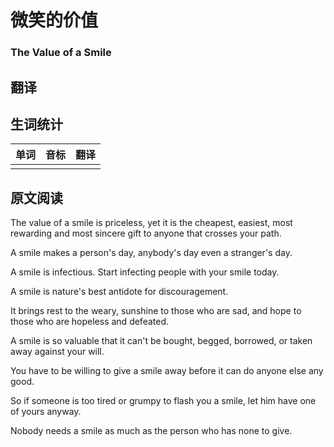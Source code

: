 # 微笑的价值

### The Value of a Smile

## 翻译

## 生词统计
| 单词 | 音标 | 翻译 |
|-|-|-|
|  |  |  |


## 原文阅读

The value of a smile is priceless, yet it is the cheapest, easiest, most rewarding and most sincere gift to anyone that crosses your path.

A smile makes a person's day, anybody's day even a stranger's day.

A smile is infectious. Start infecting people with your smile today.

A smile is nature's best antidote for discouragement.

It brings rest to the weary, sunshine to those who are sad, and hope to those who are hopeless and defeated.

A smile is so valuable that it can't be bought, begged, borrowed, or taken away against your will.

You have to be willing to give a smile away before it can do anyone else any good.

So if someone is too tired or grumpy to flash you a smile, let him have one of yours anyway.

Nobody needs a smile as much as the person who has none to give.

<src-rtyAudio :src="'https://rtyxmd.gitee.io/rtyresources2020/May/The%20Value%20of%20a%20Smile.mp3'"></src-rtyAudio>